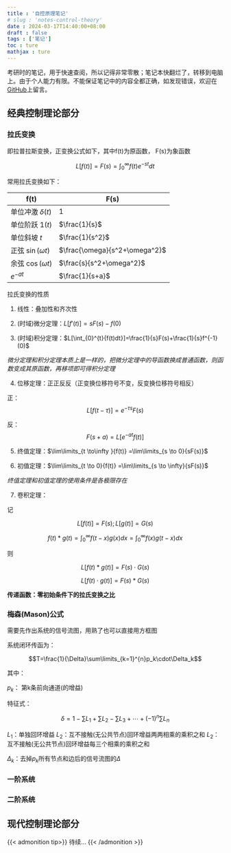 ```yaml
---
title : '自控原理笔记'
# slug : 'notes-control-theory'
date : 2024-03-17T14:40:00+08:00
draft : false
tags : ['笔记']
toc : ture
mathjax : ture
---
```

考研时的笔记，用于快速查阅，所以记得非常零散；笔记本快翻烂了，转移到电脑上。由于个人能力有限。不能保证笔记中的内容全都正确，如发现错误，欢迎在[GitHub](https://github.com/X666TV/page/issues)上留言。

## 经典控制理论部分

### 拉氏变换

即拉普拉斯变换，正变换公式如下，其中f(t)为原函数， F(s)为象函数

$$L[f(t)]=F(s)=\int_{0}^{\infty}f(t)e^{-st}dt$$

常用拉氏变换如下：

| f(t)                  | F(s)                          |
| --------------------- | ----------------------------- |
| 单位冲激 $\delta (t)$ | $1$                           |
| 单位阶跃 $1(t)$       | $\frac{1}{s}$                 |
| 单位斜坡 $t$          | $\frac{1}{s^2}$               |
| 正弦 $\sin(\omega t)$ | $\frac{\omega}{s^2+\omega^2}$ |
| 余弦 $\cos(\omega t)$ | $\frac{s}{s^2+\omega^2}$      |
| $e^{-at}$             | $\frac{1}{s+a}$               |

拉氏变换的性质

1. 线性：叠加性和齐次性

2. (时域)微分定理：$L[f'(t)]=sF(s)-f(0)$

3. (时域)积分定理：$L[\int_{0}^{t}{f(t)dt}]=\frac{1}{s}F(s)+\frac{1}{s}f^{-1}(0)$ 

  *微分定理和积分定理本质上是一样的，把微分定理中的导函数换成普通函数，则函数变成其原函数，再移项即可得积分定理*

4. 位移定理：正正反反（正变换位移符号不变，反变换位移符号相反）

  正：$$L[f(t-\tau)]=e^{-\tau s}F(s)$$

  反：$$F(s+a)=L[e^{-at}f(t)]$$

5. 终值定理：$\lim\limits_{t \to\infty }{f(t)} =\lim\limits_{s \to 0}{sF(s)}$

6. 初值定理：$\lim\limits_{t \to 0}{f(t)} =\lim\limits_{s \to \infty}{sF(s)}$

  *终值定理和初值定理的使用条件是各极限存在*

7. 卷积定理：

  记

  $$L[f(t)]=F(s);L[g(t)]=G(s)$$

  $$f(t)*g(t)=\int_{0}^{\infty}f(t-x)g(x)dx=\int_{0}^{\infty}f(x)g(t-x)dx$$

  则

  $$L[f(t)*g(t)]=F(s)\cdot G(s)$$

  $$L[f(t)\cdot g(t)]=F(s)*G(s)$$

__传递函数：零初始条件下的拉氏变换之比__

### 梅森(Mason)公式

需要先作出系统的信号流图，用熟了也可以直接用方框图

系统闭环传函为：

$$T=\frac{1}{\Delta}\sum\limits_{k=1}^{n}p_k\cdot\Delta_k$$

其中：

$p_k$： 第k条前向通道(的增益)

特征式：

$$\delta=1-\sum\limits L_1+\sum\limits L_2-\sum\limits L_3+\cdots+(-1)^n\sum L_n$$

  $L_1$：单独回环增益
  $L_2$：互不接触(无公共节点)回环增益两两相乘的乘积之和
  $L_2$：互不接触(无公共节点)回环增益每三个相乘的乘积之和

$\Delta_k$：去掉$p_k$所有节点和边后的信号流图的$\Delta$

### 一阶系统

### 二阶系统

## 现代控制理论部分

{{< admonition tip>}}
待续...
{{< /admonition >}}
